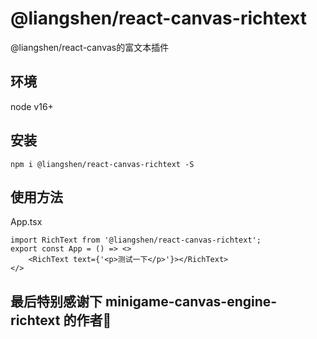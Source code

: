 # @liangshen/react-canvas-richtext

@liangshen/react-canvas的富文本插件


## 环境

node v16+


## 安装

```
npm i @liangshen/react-canvas-richtext -S
```

## 使用方法
App.tsx
```tsx
import RichText from '@liangshen/react-canvas-richtext';
export const App = () => <>
    <RichText text={'<p>测试一下</p>'}></RichText>
</>
```

## 最后特别感谢下 minigame-canvas-engine-richtext 的作者🙏


